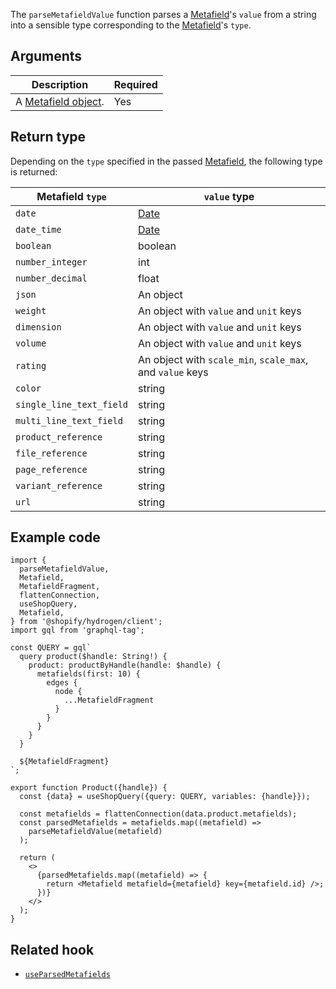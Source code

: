 <!-- This file is generated from source code in the Shopify/hydrogen repo. Edit the files in /packages/hydrogen/src/utilities/parseMetafieldValue and run 'yarn generate-docs' at the root of this repo. For more information, refer to https://github.com/Shopify/shopify-dev/blob/master/content/internal/operations/hydrogen-reference-docs.md. -->

The `parseMetafieldValue` function parses a [Metafield](/api/storefront/reference/common-objects/metafield)'s `value` from a string into a sensible type corresponding to the [Metafield](/api/storefront/reference/common-objects/metafield)'s `type`.

## Arguments

| Description                                                               | Required |
| ------------------------------------------------------------------------- | -------- |
| A [Metafield object](/api/storefront/reference/common-objects/metafield). | Yes      |

## Return type

Depending on the `type` specified in the passed [Metafield](/api/storefront/reference/common-objects/metafield), the following type is returned:

| Metafield `type`         | `value` type                                                                                  |
| ------------------------ | --------------------------------------------------------------------------------------------- |
| `date`                   | [Date](https://developer.mozilla.org/en-US/docs/Web/JavaScript/Reference/Global_Objects/Date) |
| `date_time`              | [Date](https://developer.mozilla.org/en-US/docs/Web/JavaScript/Reference/Global_Objects/Date) |
| `boolean`                | boolean                                                                                       |
| `number_integer`         | int                                                                                           |
| `number_decimal`         | float                                                                                         |
| `json`                   | An object                                                                                     |
| `weight`                 | An object with `value` and `unit` keys                                                        |
| `dimension`              | An object with `value` and `unit` keys                                                        |
| `volume`                 | An object with `value` and `unit` keys                                                        |
| `rating`                 | An object with `scale_min`, `scale_max`, and `value` keys                                     |
| `color`                  | string                                                                                        |
| `single_line_text_field` | string                                                                                        |
| `multi_line_text_field`  | string                                                                                        |
| `product_reference`      | string                                                                                        |
| `file_reference`         | string                                                                                        |
| `page_reference`         | string                                                                                        |
| `variant_reference`      | string                                                                                        |
| `url`                    | string                                                                                        |

## Example code

```tsx
import {
  parseMetafieldValue,
  Metafield,
  MetafieldFragment,
  flattenConnection,
  useShopQuery,
  Metafield,
} from '@shopify/hydrogen/client';
import gql from 'graphql-tag';

const QUERY = gql`
  query product($handle: String!) {
    product: productByHandle(handle: $handle) {
      metafields(first: 10) {
        edges {
          node {
            ...MetafieldFragment
          }
        }
      }
    }
  }

  ${MetafieldFragment}
`;

export function Product({handle}) {
  const {data} = useShopQuery({query: QUERY, variables: {handle}});

  const metafields = flattenConnection(data.product.metafields);
  const parsedMetafields = metafields.map((metafield) =>
    parseMetafieldValue(metafield)
  );

  return (
    <>
      {parsedMetafields.map((metafield) => {
        return <Metafield metafield={metafield} key={metafield.id} />;
      })}
    </>
  );
}
```

## Related hook

- [`useParsedMetafields`](/api/hydrogen/hooks/metafield/useparsedmetafields)
